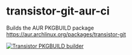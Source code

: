 # transistor-git-aur-ci

Builds the AUR PKGBUILD package https://aur.archlinux.org/packages/transistor-git

[![Transistor PKGBUILD builder](https://github.com/DeltaCopy/transistor-git-aur/actions/workflows/transistor-git-aur-ci.yml/badge.svg)](https://github.com/DeltaCopy/transistor-git-aur-ci/actions/workflows/transistor-git-aur.yml)
